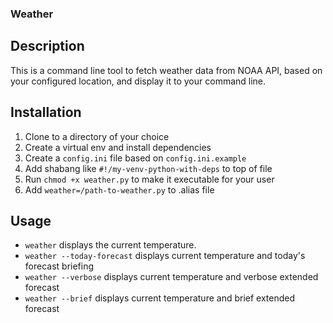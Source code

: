 ### Weather
## Description
This is a command line tool to fetch weather data from NOAA API, based on your configured location, and display it to your command line. 
## Installation
1. Clone to a directory of your choice
2. Create a virtual env and install dependencies
3. Create a `config.ini` file based on `config.ini.example`
4. Add shabang like `#!/my-venv-python-with-deps` to top of file
5. Run `chmod +x weather.py` to make it executable for your user
6. Add `weather=/path-to-weather.py` to .alias file
## Usage
- `weather` displays the current temperature.
- `weather --today-forecast` displays current temperature and today's forecast briefing
- `weather --verbose` displays current temperature and verbose extended forecast
- `weather --brief` displays current temperature and brief extended forecast